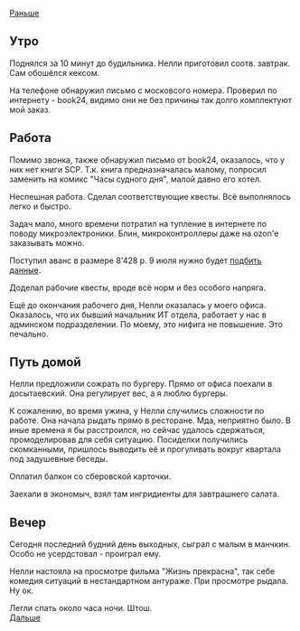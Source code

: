 [Раньше](2021.06.24.md)
## Утро
Поднялся за 10 минут до будильника. Нелли приготовил соотв. завтрак. Сам обошёлся кексом.

На телефоне обнаружил письмо с московсого номера. Проверил по интернету - book24, видимо они не без причины так долго комплектуют мой заказ.
## Работа
Помимо звонка, также обнаружил письмо от book24, оказалось, что у них нет книги SCP. Т.к. книга предназначалась малому, попросил заменить на комикс "Часы судного дня", малой давно его хотел.

Неспешная работа. Сделал соответствующие квесты.
Всё выполнялось легко и быстро.

Задач мало, много времени потратил на тупление в интернете по поводу микроэлектроники. Блин, микроконтроллеры даже на ozon'е заказывать можно.

Поступил аванс в размере 8'428 р. 9 июля нужно будет [подбить данные](../07/2021.07.09.md).

Доделал рабочие квесты, вроде всё норм и без особого напряга.

Ещё до окончания рабочего дня, Нелли оказалась у моего офиса. Оказалось, что их бывший начальник ИТ отдела, работает у нас в админском подразделении. По моему, это нифига не повышение. Это печально.
## Путь домой
Нелли предложили сожрать по бургеру. Прямо от офиса поехали в досытаевский. Она регулирует вес, а я люблю бургеры.

К сожалению, во время ужина, у Нелли случились сложности по работе. Она начала рыдать прямо в ресторане. Мда, неприятно было. В иные времена я бы расстроился, но сейчас удалось сдержаться, промоделировав для себя ситуацию. Посиделки получились скомканными, пришлось выводить её и прогуливать вокруг квартала под задушевные беседы.

Оплатил балкон со сберовской карточки.

Заехали в экономыч, взял там ингридиенты для завтрашнего салата.
## Вечер
Сегодня последний будний день выходных, сыграл с малым в манчкин. Особо не усердстовал - проиграл ему.

Нелли настояла на просмотре фильма "Жизнь прекрасна", так себе комедия ситуаций в нестандартном антураже. При просмотре рыдала. Ну ок.

Легли спать около часа ночи. Штош.  
[Дальше](2021.06.26.md)